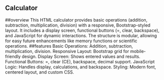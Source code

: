 ## Calculator
##overview
This HTML calculator provides basic operations (addition, subtraction, multiplication, division) with a responsive, Bootstrap-styled layout. It includes a display screen, functional buttons (=, clear, backspace), and JavaScript for dynamic interactions. The structure is modular, allowing for easy future enhancements like memory functions or scientific operations.
##features 
Basic Operations: Addition, subtraction, multiplication, division.
Responsive Layout: Bootstrap grid for mobile-friendly design.
Display Screen: Shows entered values and results.
Functional Buttons: =, clear (CE), backspace, decimal support.
JavaScript Logic: Handles display, calculations, and backspace.
Styling: Modern font, centered layout, and custom CSS.
